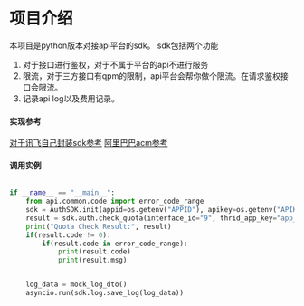 # 项目介绍
本项目是python版本对接api平台的sdk。
sdk包括两个功能
1. 对于接口进行鉴权，对于不属于平台的api不进行服务
2. 限流，对于三方接口有qpm的限制，api平台会帮你做个限流。在请求鉴权接口会限流。
3. 记录api log以及费用记录。


#### 实现参考

[对于讯飞自己封装sdk参考](https://github.com/HuiDBK/SparkAISDK)
[阿里巴巴acm参考](https://github.com/alibaba/acm-sdk-python)


#### 调用实例

```python

if __name__ == "__main__":
    from api.common.code import error_code_range
    sdk = AuthSDK.init(appid=os.getenv("APPID"), apikey=os.getenv("APIKEY"), apisecret=os.getenv("APISECRET"))
    result = sdk.auth.check_quota(interface_id="9", thrid_app_key="app_key_123")
    print("Quota Check Result:", result)
    if(result.code != 0):
        if(result.code in error_code_range):
            print(result.code)
            print(result.msg)


    log_data = mock_log_dto()
    asyncio.run(sdk.log.save_log(log_data))

```